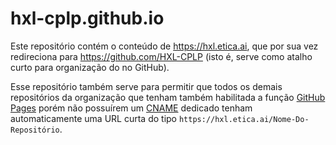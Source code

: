 # hxl-cplp.github.io
Este repositório contém o conteúdo de <https://hxl.etica.ai>, que por sua
vez redireciona para <https://github.com/HXL-CPLP> (isto é, serve como atalho
curto para organização do no GitHub).

Esse repositório também serve para permitir que todos os demais repositórios da
organização que tenham também habilitada a função [GitHub Pages](https://help.github.com/pt/github/working-with-github-pages/about-github-pages) porém não
possuírem um [CNAME](CNAME) dedicado tenham automaticamente uma URL curta do
tipo `https://hxl.etica.ai/Nome-Do-Repositório`.
